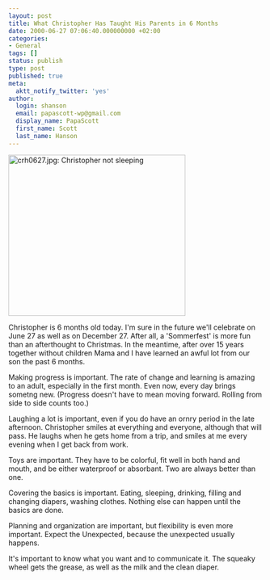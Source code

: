 ```yaml
---
layout: post
title: What Christopher Has Taught His Parents in 6 Months
date: 2000-06-27 07:06:40.000000000 +02:00
categories:
- General
tags: []
status: publish
type: post
published: true
meta:
  aktt_notify_twitter: 'yes'
author:
  login: shanson
  email: papascott-wp@gmail.com
  display_name: PapaScott
  first_name: Scott
  last_name: Hanson
---
```

<p><img src="https://www.papascott.de/wordpress/wp-content/uploads/2000/06/2000062604.jpg" height="319" width="350" border="0" alt="crh0627.jpg: Christopher not sleeping" /></p>
<p>Christopher is 6 months old today. I'm sure in the future we'll celebrate on June 27 as well as on December 27. After all, a 'Sommerfest' is more fun than an afterthought to Christmas. In the meantime, after over 15 years together without children Mama and I have learned an awful lot from our son the past 6 months.</p>
<p>Making progress is important. The rate of change and learning is amazing to an adult, especially in the first month. Even now, every day brings sometng new. (Progress doesn't have to mean moving forward. Rolling from side to side counts too.)</p>
<p>Laughing a lot is important, even if you do have an ornry period in the late afternoon. Christopher smiles at everything and everyone, although that will pass. He laughs when he gets home from a trip, and smiles at me every evening when I get back from work.</p>
<p>Toys are important. They have to be colorful, fit well in both hand and mouth, and be either waterproof or absorbant. Two are always better than one.</p>
<p>Covering the basics is important. Eating, sleeping, drinking, filling and changing diapers, washing clothes. Nothing else can happen until the basics are done.</p>
<p>Planning and organization are important, but flexibility is even more important. Expect the Unexpected, because the unexpected usually happens.</p>
<p>It's important to know what you want and to communicate it. The squeaky wheel gets the grease, as well as the milk and the clean diaper.</p>
